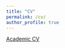 ```yaml
---
title: "CV"
permalink: /cv/
author_profile: true
---
```

[Academic CV](https://www.overleaf.com/read/nhxvnnzhwdpt#8b7bc3)
